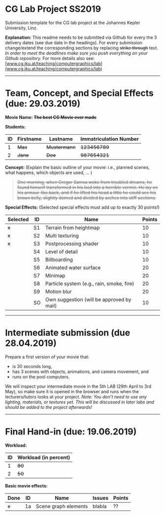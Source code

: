 # CG Lab Project SS2019
Submission template for the CG lab project at the Johannes Kepler University, Linz.

**Explanation:**
This readme needs to be submitted via Github for every the 3 delivery dates (see due date in the headings).
For every submission change/extend the corresponding sections by replacing ~~strike through~~ text.
*In order to meet the deadlines make sure you push everything on your Github repository.*
For more details also see: [www.cg.jku.at/teaching/computergraphics/lab](www.cg.jku.at/teaching/computergraphics/lab)

---

# Team, Concept, and Special Effects (due: 29.03.2019)
**Movie Name: ~~The best CG Movie ever made~~**

**Students:**

| ID     | Firstname       | Lastname   | Immatriculation Number |
| -------|-------------|------------|------------|
| 1      | ~~Max~~     | ~~Mustermann~~ | ~~123456789~~  |
| 2      | ~~Jane~~    | ~~Doe~~    | ~~987654321~~  |

**Concept:** (Explain the basic outline of your movie: i.e., planned scenes, what happens, which objects are used, ... )
> ~~One morning, when Gregor Samsa woke from troubled dreams, he found himself transformed in his bed into a horrible vermin. He lay on his armour-like back, and if he lifted his head a little he could see his brown belly, slightly domed and divided by arches into stiff sections.~~

**Special Effects:** (Selected special effects must add up to exactly 30 points!)

| Selected | ID | Name                    | Points |
|----------|----|-------------------------|--------|
| ~~x~~    | S1 | Terrain from heightmap  | 10 |
| ~~x~~    | S2 | Multi texturing         | 10 |
| ~~x~~    | S3 | Postprocessing shader   | 10 |
|          | S4 | Level of detail         | 10 |
|          | S5 | Billboarding            | 10 |
|          | S6 | Animated water surface  | 20 |
|          | S7 | Minimap                 | 20 |
|          | S8 | Particle system (e.g., rain, smoke, fire) | 20 |
|          | S9 | Motion blur             | 20 |
|          | SO | Own suggestion (will be approved by mail) | 10 |

---

# Intermediate submission (due 28.04.2019)
Prepare a first version of your movie that:

- is 30 seconds long,
- has 3 scenes with objects, animations, and camera movement, and
- runs on the pool computers. 

We will inspect your intermediate movie in the 5th LAB (29th April to 3rd May), so make sure it is opened in the browser and runs when the lecturers/tutors looks at your project.
*Note: You don’t need to use any lighting, materials, or textures yet. This will be discussed in later labs and should be added to the project afterwards!*

---

# Final Hand-in (due: 19.06.2019)

**Workload:**

| ID     | Workload (in percent) |
| -------|-----------|
| 1      | ~~80~~    |
| 2      | ~~50~~    |

**Basic movie effects:**

| Done  | ID | Name                    | Issues | Points |
|-------|----|-------------------------|--------|--------|
| ~~x~~ | 1a | Scene graph elements    | blabla | ??     |



